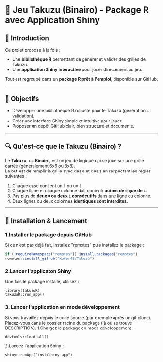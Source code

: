 # 🎯 Jeu Takuzu (Binairo) - Package R avec Application Shiny

## 🧠 Introduction

Ce projet propose à la fois :

- Une **bibliothèque R** permettant de générer et valider des grilles de Takuzu.
- Une **application Shiny interactive** pour jouer directement au jeu.

Tout est regroupé dans un **package R prêt à l'emploi**, disponible sur GitHub.

---

## 🎯 Objectifs

- Développer une bibliothèque R robuste pour le Takuzu (génération + validation).
- Créer une interface Shiny simple et intuitive pour jouer.
- Proposer un dépôt GitHub clair, bien structuré et documenté.

---

## 🔍 Qu'est-ce que le Takuzu (Binairo) ?

Le **Takuzu**, ou **Binairo**, est un jeu de logique qui se joue sur une grille carrée (généralement 6x6 ou 8x8).  
Le but est de remplir la grille avec des `0` et des `1` en respectant les règles suivantes :

1. Chaque case contient un `0` ou un `1`.
2. Chaque ligne et chaque colonne doit contenir **autant de `0` que de `1`**.
3. Pas plus de **deux `0` ou deux `1` consécutifs** dans une ligne ou colonne.
4. Deux lignes ou deux colonnes **identiques sont interdites**.

---

## 🚀 Installation & Lancement

### 1.Installer le package depuis GitHub

Si ce n’est pas déjà fait, installez "remotes" puis installez le package :
```r
if (!requireNamespace("remotes")) install.packages("remotes")
remotes::install_github("Kader43/Takuzu")
```

### 2.Lancer l'applicaton Shiny
Une fois le package installé, utilisez :
```{r}
library(takuzuR)
takuzuR::run_app()
```

### 3. Lancer l'application en mode développement
Si vous travaillez depuis le code source (par exemple après un git clone).
Placez-vous dans le dossier racine du package (là où se trouve DESCRIPTION).
1.Chargez le package en mode développement :
```{r}
devtools::load_all()
```

2.Lancez l'application Shiny :
```{r}
shiny::runApp("inst/shiny-app")
```


